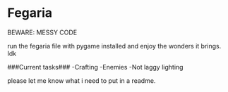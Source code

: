 # Fegaria

BEWARE: MESSY CODE

run the fegaria file with pygame installed
and enjoy the wonders it brings. Idk

###Current tasks###
-Crafting
-Enemies
-Not laggy lighting

please let me know what i need to put in a
readme.

